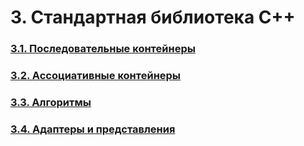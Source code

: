 # 3. Стандартная библиотека C++

### [3.1. Последовательные контейнеры](3.1.%20Последовательные%20контейнеры/README.md)

### [3.2. Ассоциативные контейнеры](3.2.%20Ассоциативные%20контейнеры/README.md)

### [3.3. Алгоритмы](3.3.%20Алгоритмы/README.md)

### [3.4. Адаптеры и представления](3.4.%20Адаптеры%20и%20представления/README.md)
